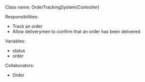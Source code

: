 Class name: OrderTrackingSystem(Controller)

Responsibilities:
* Track an order
* Allow deliverymen to confirm that an order has been delivered

Variables:
* status
* order

Collaborators:
* Order
